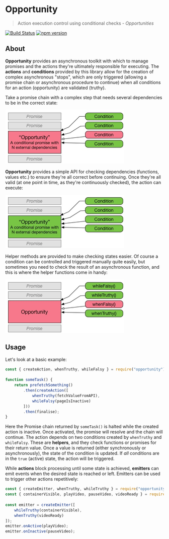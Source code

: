 # Opportunity
> Action execution control using conditional checks - _Opportunities_

[![Build Status](https://travis-ci.org/perry-mitchell/opportunity.svg?branch=master)](https://travis-ci.org/perry-mitchell/opportunity) [![npm version](https://badge.fury.io/js/opportunity.svg)](https://www.npmjs.com/package/opportunity)

## About

**Opportunity** provides an asynchronous toolkit with which to manage promises and the actions they're ultimately responsible for executing. The **actions** and **conditions** provided by this library allow for the creation of complex asynchronous "stops", which are only triggered (allowing a promise chain or asynchronous procedure to continue) when all conditions for an action (opportunity) are validated (truthy).

Take a promise chain with a complex step that needs several dependencies to be in the correct state:

![Promise chain with asynchronous dependencies](https://github.com/perry-mitchell/opportunity/blob/master/diagram-opportunity-blocked.jpg?raw=true)

**Opportunity** provides a simple API for checking dependencies (functions, values etc.) to ensure they're all correct before continuing. Once they're all valid (at one point in time, as they're continuously checked), the action can execute:

![Promise resolving based upon valid checks](https://github.com/perry-mitchell/opportunity/blob/master/diagram-opportunity-accepted.jpg?raw=true)

Helper methods are provided to make checking states easier. Of course a condition can be controlled and triggered manually quite easily, but sometimes you need to check the result of an asynchronous function, and this is where the helper functions come in handy:

![Helper functions check state asynchronously](https://github.com/perry-mitchell/opportunity/blob/master/diagram-opportunity-conditions.jpg?raw=true)

## Usage

Let's look at a basic example:

```javascript
const { createAction, whenTruthy, whileFalsy } = require("opportunity");

function someTask() {
    return prefetchSomething()
        .then(createAction([
            whenTruthy(fetchValueFromAPI),
            whileFalsy(pageIsInactive)
        ]))
        .then(finalise);
}
```

Here the Promise chain returned by `someTask()` is halted while the created action is inactive. Once activated, the promise will resolve and the chain will continue. The action depends on two conditions created by `whenTruthy` and `whileFalsy`. These are **helpers**, and they check functions or promises for their return value. Once a value is returned (either synchronously or asynchronously), the state of the condition is updated. If _all_ conditions are in the `true` (active) state, the action will be triggered.

While **actions** block processing until some state is achieved, **emitters** can emit events when the desired state is reached or left. Emitters can be used to trigger other actions repetitively:

```javascript
const { createEmitter, whenTruthy, whileTruthy } = require("opportunity");
const { containerVisible, playVideo, pauseVideo, videoReady } = require("./some-library.js");

const emitter = createEmitter([
    whileTruthy(containerVisible),
    whenTruthy(videoReady)
]);
emitter.onActive(playVideo);
emitter.onInactive(pauseVideo);
```
